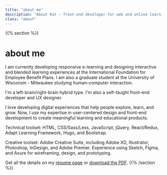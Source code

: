 ```yaml
---
title: "about me"
description: "About Kat — front-end developer for web and online learning"
class: "about"
---
```

{{% section %}}
# about me

I am currently developing responsive e-learning and designing interactive and blended learning experiences at the International Foundation for Employee Benefit Plans. I am also a graduate student at the University of Wisconsin - Milwaukee studying human-computer interaction.

I'm a left-brain/right-brain hybrid type. I'm also a self-taught front-end developer and UX designer.

I love developing digital experiences that help people explore, learn, and grow. Now, I use my expertise in user-centered design and front-end development to create meaningful learning and educational products.

Technical toolset: HTML, CSS/Sass/Less, JavaScript, jQuery, React/Redux, Adapt Learning Framework, Hugo, and Bootstrap.

Creative toolset: Adobe Creative Suite, including Adobe XD, Illustrator, Photoshop, InDesign, and Adobe Premier. Experience using Sketch, Figma, and Axure for wireframing, design, and prototyping.

Get all the details on my <a href="/resume.html">resume page</a> or <a href="/ResumeTow.pdf">download the PDF</a>.
{{% /section %}}